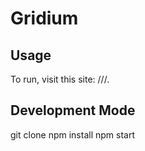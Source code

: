# Gridium

## Usage

To run, visit this site: ///.

## Development Mode

git clone
npm install
npm start
